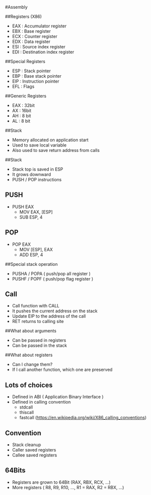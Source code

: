 #Assembly


##Registers (X86)

- EAX : Accumulator register
- EBX : Base register
- ECX : Counter register
- EDX : Data register
- ESI : Source index register
- EDI : Destination index register


##Special Registers

- ESP : Stack pointer
- EBP : Base stack pointer
- EIP : Instruction pointer
- EFL : Flags


##Generic Registers

- EAX : 32bit
- AX : 16bit
- AH : 8 bit
- AL : 8 bit


##Stack

- Memory allocated on application start
- Used to save local variable
- Also used to save return address from calls


##Stack

- Stack top is saved in ESP
- It grows downward
- PUSH / POP instructions


## PUSH

- PUSH EAX
    - MOV EAX, [ESP]
    - SUB ESP, 4


## POP

- POP EAX
    - MOV [ESP], EAX
    - ADD ESP, 4


##Special stack operation

- PUSHA / POPA ( push/pop all register )
- PUSHF / POPF ( push/pop flag register )


## Call

- Call function with CALL
- It pushes the current address on the stack
- Update EIP to the address of the call
- RET returns to calling site


##What about arguments

- Can be passed in registers
- Can be passed in the stack


##What about registers

- Can I change them?
- If I call another function, which one are preserved


## Lots of choices

- Defined in ABI ( Application Binary Interface )
- Defined in calling convention
    - stdcall
    - thiscall
    - fastcall
(https://en.wikipedia.org/wiki/X86_calling_conventions)


## Convention

- Stack cleanup
- Caller saved registers
- Callee saved registers


## 64Bits

- Registers are grown to 64Bit (RAX, RBX, RCX, ...)
- More registers ( R8, R9, R10, ..., R1 = RAX, R2 = RBX, ...)
